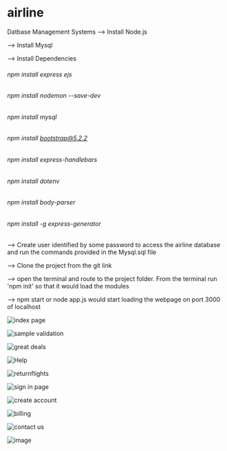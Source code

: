 # airline
Datbase Management Systems
--> Install Node.js

--> Install Mysql

--> Install Dependencies
 ###### npm install express ejs
 ###### npm install nodemon --save-dev
 ###### npm install mysql
 ###### npm install bootstrap@5.2.2
 ###### npm install express-handlebars
 ###### npm install dotenv
 ###### npm install body-parser
 ###### npm install -g express-generator
 
--> Create user identified by some password to access the airline database and run the commands provided in the Mysql.sql file

--> Clone the project from the git link 

--> open the terminal and route to the project folder. From the terminal run 'npm init' so that it would load the modules

--> npm start or node app.js would start loading the webpage on port 3000 of localhost
 
![index page](https://user-images.githubusercontent.com/36721989/203214946-8c47ed18-d979-4866-b7a3-2c307b328648.png)



![sample validation](https://user-images.githubusercontent.com/36721989/203214964-4c6e3689-8ffa-4682-8b13-4d2b64f7740e.png)



![great deals](https://user-images.githubusercontent.com/36721989/203215593-5a9f855a-994c-46c1-885d-6c6791b41692.png)


![Help](https://user-images.githubusercontent.com/36721989/203215835-68181dee-5c2b-4e2c-8180-582ed4e1b3ed.png)



![returnflights](https://user-images.githubusercontent.com/36721989/203215584-08fde405-9714-4d8b-8868-aeff7691e057.png)



![sign in page](https://user-images.githubusercontent.com/36721989/203215609-9361faf2-c24d-4760-ab7b-0702243c3773.png)



![create account](https://user-images.githubusercontent.com/36721989/203215634-b54534e0-256e-4e41-88dd-d01199523df2.png)



![billing](https://user-images.githubusercontent.com/36721989/203215666-0233668d-8d4a-4e87-ba30-28ef0693d6dc.png)



![contact us](https://user-images.githubusercontent.com/36721989/203215653-510c5b0c-82cd-46bc-a943-4cc51a9fdae9.png)



![image](https://user-images.githubusercontent.com/36721989/203216758-4e0c3cdb-871e-4c9e-b445-ad131a8983df.png)






